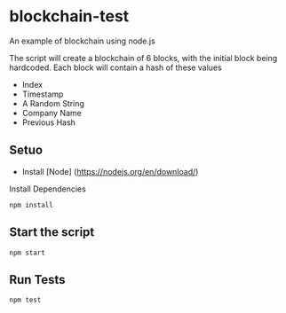 # blockchain-test
An example of blockchain using node.js

The script will create a blockchain of 6 blocks, with the initial block being hardcoded.
Each block will contain a hash of these values
- Index
- Timestamp
- A Random String
- Company Name
- Previous Hash

## Setuo
* Install [Node] (https://nodejs.org/en/download/)

Install Dependencies
```
npm install
```

## Start the script
```
npm start
```

## Run Tests
```
npm test
```